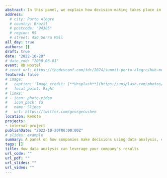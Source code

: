 ```yaml
---
abstract: In this panel, we explain how decision-making takes place in companies, we explain the types of data analysis, what is our role within organizations, what kind of problems can be solved using data analysis. Outober 2021, RDHostel, São Paulo - SP, Brazil.
address:
  # city: Porto Alegre
  # country: Brazil
  # postcode: "94305"
  # region: RS
  # street: 450 Serra Mall
all_day: true
authors: []
draft: true
date: "2022-10-20"
# date_end: "2030-06-01"
event: RD Hostel
# event_url: https://thedevconf.com/tdc/2024/summit-porto-alegre/hub-mentorias
featured: false
# image:
#   caption: 'Image credit: [**Unsplash**](https://unsplash.com/photos/bzdhc5b3Bxs)'
#   focal_point: Right
# links:
# - icon: photo-video
#   icon_pack: fa
#   name: Slides
#   url: https://twitter.com/georgecushen
location: Remote
projects:
- internal-project
publishDate: "2022-10-20T00:00:00Z"
# slides: example
summary: A panel on how companies make decisions using data analysis, covering analysis types, the role of data professionals, and real-world problem solving.
tags: []
title: How data analysis can leverage your company's results
url_code: ""
url_pdf: ""
url_slides: ""
url_video: ""
---
```

